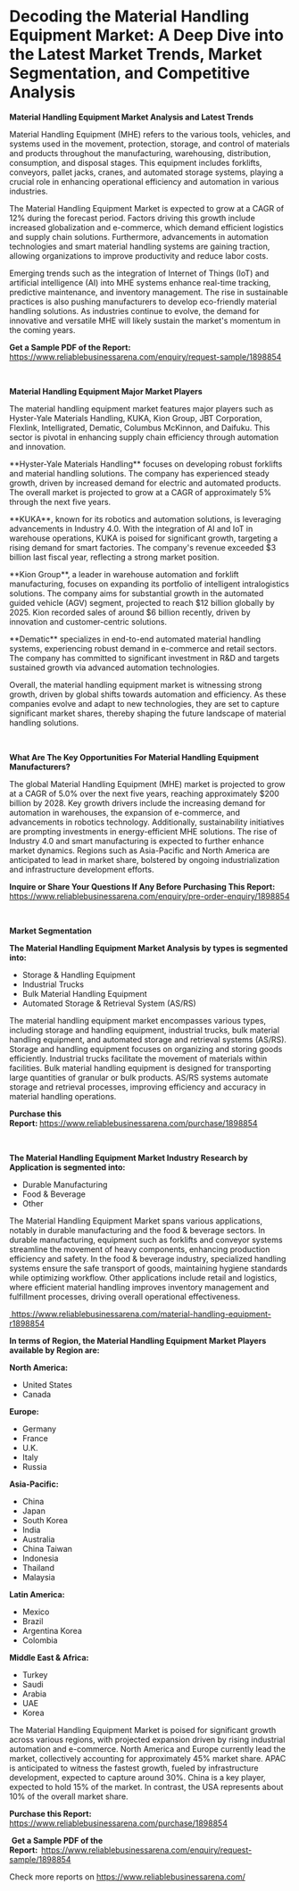 <p><h1>Decoding the Material Handling Equipment Market: A Deep Dive into the Latest Market Trends, Market Segmentation, and Competitive Analysis</h1></p><p><strong>Material Handling Equipment Market Analysis and Latest Trends</strong></p>
<p><p>Material Handling Equipment (MHE) refers to the various tools, vehicles, and systems used in the movement, protection, storage, and control of materials and products throughout the manufacturing, warehousing, distribution, consumption, and disposal stages. This equipment includes forklifts, conveyors, pallet jacks, cranes, and automated storage systems, playing a crucial role in enhancing operational efficiency and automation in various industries.</p><p>The Material Handling Equipment Market is expected to grow at a CAGR of 12% during the forecast period. Factors driving this growth include increased globalization and e-commerce, which demand efficient logistics and supply chain solutions. Furthermore, advancements in automation technologies and smart material handling systems are gaining traction, allowing organizations to improve productivity and reduce labor costs. </p><p>Emerging trends such as the integration of Internet of Things (IoT) and artificial intelligence (AI) into MHE systems enhance real-time tracking, predictive maintenance, and inventory management. The rise in sustainable practices is also pushing manufacturers to develop eco-friendly material handling solutions. As industries continue to evolve, the demand for innovative and versatile MHE will likely sustain the market's momentum in the coming years.</p></p>
<p><strong>Get a Sample PDF of the Report:&nbsp;</strong> <a href="https://www.reliablebusinessarena.com/enquiry/request-sample/1898854?utm_campaign=3181&utm_medium=2&utm_source=Github&utm_content=ia&utm_term=08042025&utm_id=material-handling-equipment">https://www.reliablebusinessarena.com/enquiry/request-sample/1898854</a></p>
<p>&nbsp;</p>
<p><strong>Material Handling Equipment Major Market Players</strong></p>
<p><p>The material handling equipment market features major players such as Hyster-Yale Materials Handling, KUKA, Kion Group, JBT Corporation, Flexlink, Intelligrated, Dematic, Columbus McKinnon, and Daifuku. This sector is pivotal in enhancing supply chain efficiency through automation and innovation.</p><p>**Hyster-Yale Materials Handling** focuses on developing robust forklifts and material handling solutions. The company has experienced steady growth, driven by increased demand for electric and automated products. The overall market is projected to grow at a CAGR of approximately 5% through the next five years.</p><p>**KUKA**, known for its robotics and automation solutions, is leveraging advancements in Industry 4.0. With the integration of AI and IoT in warehouse operations, KUKA is poised for significant growth, targeting a rising demand for smart factories. The company's revenue exceeded $3 billion last fiscal year, reflecting a strong market position.</p><p>**Kion Group**, a leader in warehouse automation and forklift manufacturing, focuses on expanding its portfolio of intelligent intralogistics solutions. The company aims for substantial growth in the automated guided vehicle (AGV) segment, projected to reach $12 billion globally by 2025. Kion recorded sales of around $6 billion recently, driven by innovation and customer-centric solutions.</p><p>**Dematic** specializes in end-to-end automated material handling systems, experiencing robust demand in e-commerce and retail sectors. The company has committed to significant investment in R&D and targets sustained growth via advanced automation technologies.</p><p>Overall, the material handling equipment market is witnessing strong growth, driven by global shifts towards automation and efficiency. As these companies evolve and adapt to new technologies, they are set to capture significant market shares, thereby shaping the future landscape of material handling solutions.</p></p>
<p>&nbsp;</p>
<p><strong>What Are The Key Opportunities For Material Handling Equipment Manufacturers?</strong></p>
<p><p>The global Material Handling Equipment (MHE) market is projected to grow at a CAGR of 5.0% over the next five years, reaching approximately $200 billion by 2028. Key growth drivers include the increasing demand for automation in warehouses, the expansion of e-commerce, and advancements in robotics technology. Additionally, sustainability initiatives are prompting investments in energy-efficient MHE solutions. The rise of Industry 4.0 and smart manufacturing is expected to further enhance market dynamics. Regions such as Asia-Pacific and North America are anticipated to lead in market share, bolstered by ongoing industrialization and infrastructure development efforts.</p></p>
<p><strong>Inquire or Share Your Questions If Any Before Purchasing This Report:</strong> <a href="https://www.reliablebusinessarena.com/enquiry/pre-order-enquiry/1898854?utm_campaign=3181&utm_medium=2&utm_source=Github&utm_content=ia&utm_term=08042025&utm_id=material-handling-equipment">https://www.reliablebusinessarena.com/enquiry/pre-order-enquiry/1898854</a></p>
<p>&nbsp;</p>
<p><strong>Market Segmentation</strong></p>
<p><strong>The Material Handling Equipment Market Analysis by types is segmented into:</strong></p>
<p><ul><li>Storage & Handling Equipment</li><li>Industrial Trucks</li><li>Bulk Material Handling Equipment</li><li>Automated Storage & Retrieval System (AS/RS)</li></ul></p>
<p><p>The material handling equipment market encompasses various types, including storage and handling equipment, industrial trucks, bulk material handling equipment, and automated storage and retrieval systems (AS/RS). Storage and handling equipment focuses on organizing and storing goods efficiently. Industrial trucks facilitate the movement of materials within facilities. Bulk material handling equipment is designed for transporting large quantities of granular or bulk products. AS/RS systems automate storage and retrieval processes, improving efficiency and accuracy in material handling operations.</p></p>
<p><strong>Purchase this Report:&nbsp;</strong><a href="https://www.reliablebusinessarena.com/purchase/1898854?utm_campaign=3181&utm_medium=2&utm_source=Github&utm_content=ia&utm_term=08042025&utm_id=material-handling-equipment">https://www.reliablebusinessarena.com/purchase/1898854</a></p>
<p>&nbsp;</p>
<p><strong>The Material Handling Equipment Market Industry Research by Application is segmented into:</strong></p>
<p><ul><li>Durable Manufacturing</li><li>Food & Beverage</li><li>Other</li></ul></p>
<p><p>The Material Handling Equipment Market spans various applications, notably in durable manufacturing and the food & beverage sectors. In durable manufacturing, equipment such as forklifts and conveyor systems streamline the movement of heavy components, enhancing production efficiency and safety. In the food & beverage industry, specialized handling systems ensure the safe transport of goods, maintaining hygiene standards while optimizing workflow. Other applications include retail and logistics, where efficient material handling improves inventory management and fulfillment processes, driving overall operational effectiveness.</p></p>
<p><a href="https://www.reliablebusinessarena.com/material-handling-equipment-r1898854?utm_campaign=3181&utm_medium=2&utm_source=Github&utm_content=ia&utm_term=08042025&utm_id=material-handling-equipment">&nbsp;https://www.reliablebusinessarena.com/material-handling-equipment-r1898854</a></p>
<p><strong>In terms of Region, the Material Handling Equipment Market Players available by Region are:</strong></p>
<p>
    <p> <strong> North America: </strong>
        <ul>
            <li>United States</li>
            <li>Canada</li>
        </ul>
        </p> 
    <p> <strong> Europe: </strong>
        <ul>
            <li>Germany</li>
            <li>France</li>
            <li>U.K.</li>
            <li>Italy</li>
            <li>Russia</li>
        </ul>
        </p> 
    <p> <strong> Asia-Pacific: </strong>
        <ul>
            <li>China</li>
            <li>Japan</li>
            <li>South Korea</li>
            <li>India</li>
            <li>Australia</li>
            <li>China Taiwan</li>
            <li>Indonesia</li>
            <li>Thailand</li>
            <li>Malaysia</li>
        </ul>
        </p> 
    <p> <strong> Latin America: </strong>
        <ul>
            <li>Mexico</li>
            <li>Brazil</li>
            <li>Argentina Korea</li>
            <li>Colombia</li>
        </ul>
        </p> 
    <p> <strong> Middle East & Africa: </strong>
        <ul>
            <li>Turkey</li>
            <li>Saudi</li>
            <li>Arabia</li>
            <li>UAE</li>
            <li>Korea</li>
        </ul>
    </p>
    </p>
<p><p>The Material Handling Equipment Market is poised for significant growth across various regions, with projected expansion driven by rising industrial automation and e-commerce. North America and Europe currently lead the market, collectively accounting for approximately 45% market share. APAC is anticipated to witness the fastest growth, fueled by infrastructure development, expected to capture around 30%. China is a key player, expected to hold 15% of the market. In contrast, the USA represents about 10% of the overall market share.</p></p>
<p><strong>Purchase this Report: </strong><a href="https://www.reliablebusinessarena.com/purchase/1898854?utm_campaign=3181&utm_medium=2&utm_source=Github&utm_content=ia&utm_term=08042025&utm_id=material-handling-equipment">https://www.reliablebusinessarena.com/purchase/1898854</a></p>
<p>&nbsp;<strong>Get a Sample PDF of the Report:&nbsp;&nbsp;</strong><a href="https://www.reliablebusinessarena.com/enquiry/request-sample/1898854?utm_campaign=3181&utm_medium=2&utm_source=Github&utm_content=ia&utm_term=08042025&utm_id=material-handling-equipment">https://www.reliablebusinessarena.com/enquiry/request-sample/1898854</a></p>
<p><strong></strong></p>
<p>Check more reports on <a href="https://www.reliablebusinessarena.com/?utm_campaign=3181&utm_medium=2&utm_source=Github&utm_content=ia&utm_term=08042025&utm_id=material-handling-equipment">https://www.reliablebusinessarena.com/</a></p>